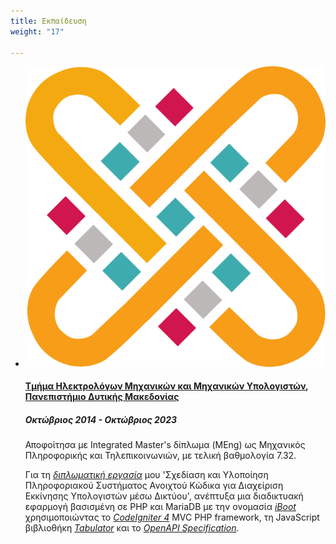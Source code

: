 ```yaml
---
title: Εκπαίδευση
weight: "17"

---
```


<ul class="timeline">

  <li class="timeline-inverted">
    <a href="https://ece.uowm.gr/" target="_blank"><img class="timeline-image lazy" src="/img/uowm-logo.png" alt="UOWM LOGO"></a>
    <div class="timeline-panel markdown">
      <div class="timeline-heading">
        <h4><a href="https://ece.uowm.gr/" target="_blank">Τμήμα Ηλεκτρολόγων Μηχανικών και Μηχανικών Υπολογιστών</a>, <a href="https://www.uowm.gr/" target="_blank">Πανεπιστήμιο Δυτικής Μακεδονίας</a>
      </div>
      <div class="timeline-body">
        <h5>Οκτώβριος 2014 - Οκτώβριος 2023</h5>
        <p>Αποφοίτησα με Integrated Master's δίπλωμα (MΕng) ως Μηχανικός Πληροφορικής και Τηλεπικοινωνιών, με τελική βαθμολογία 7.32.</p>
        <p>Για τη <a href="https://github.com/ChrisKar96/Thesis"><em>διπλωματική εργασία</em></a> μου 'Σχεδίαση και Υλοποίηση Πληροφοριακού Συστήματος Ανοιχτού Κώδικα για Διαχείριση Εκκίνησης Υπολογιστών μέσω Δικτύου', ανέπτυξα μια διαδικτυακή εφαρμογή βασισμένη σε PHP και MariaDB με την ονομασία <a href="https://github.com/ChrisKar96/iBoot-Thesis"><em>iBoot</em></a> χρησιμοποιώντας το <a href="https://codeigniter.com/"><em>CodeIgniter 4</em></a> MVC PHP framework, τη JavaScript βιβλιοθήκη <a href="https://tabulator.info/"><em>Tabulator</em></a> και το <a href="https://swagger.io/specification/"><em>OpenAPI Specification</em></a>.</p>
      </div>
    </div>
  </li>

</ul>
